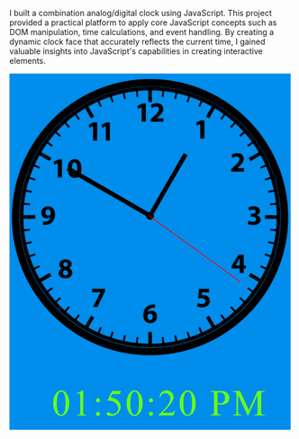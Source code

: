 I built a combination analog/digital clock using JavaScript. This project provided a practical platform to apply core JavaScript concepts such as DOM manipulation, time calculations, and event handling. By creating a dynamic clock face that accurately reflects the current time, I gained valuable insights into JavaScript's capabilities in creating interactive elements.

<img src="/javascript-clock.gif" width="500px">